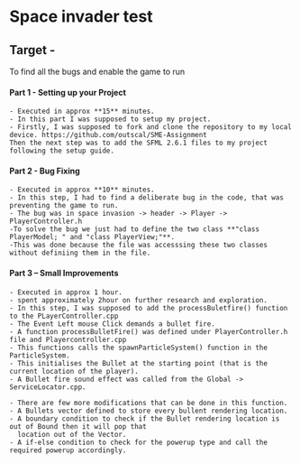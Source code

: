 # Space invader test

## Target - 
To find all the bugs and enable the game to run 

#### Part 1 - Setting up your Project 
    - Executed in approx **15** minutes.
    - In this part I was supposed to setup my project. 
    - Firstly, I was supposed to fork and clone the repository to my local device. https://github.com/outscal/SME-Assignment
    Then the next step was to add the SFML 2.6.1 files to my project following the setup guide.

#### Part 2 - Bug Fixing
    - Executed in approx **10** minutes.
    - In this step, I had to find a deliberate bug in the code, that was preventing the game to run. 
    - The bug was in space invasion -> header -> Player -> PlayerController.h
    -To solve the bug we just had to define the two class **"class PlayerModel; " and "class PlayerView;"**. 
    -This was done because the file was accesssing these two classes without definiing them in the file.

#### Part 3 – Small Improvements 
    - Executed in approx 1 hour.
    - spent approximately 2hour on further research and exploration.
    - In this step, I was supposed to add the processBuletfire() function to the PLayerController.cpp
    - The Event Left mouse Click demands a bullet fire.
    - A function processBulletFire() was defined under PlayerController.h file and Playercontroller.cpp
    - This functions calls the spawnParticleSystem() function in the ParticleSystem. 
    - This initialises the Bullet at the starting point (that is the current location of the player).
    - A Bullet fire sound effect was called from the Global -> ServiceLocator.cpp.

    - There are few more modifications that can be done in this function. 
    - A Bullets vector defined to store every bullent rendering location. 
    - A boundary condition to check if the Bullet rendering location is out of Bound then it will pop that
      location out of the Vector. 
    - A if-else condition to check for the powerup type and call the required powerup accordingly.


